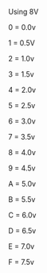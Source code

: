 Using 8V

0 = 0.0v

1 = 0.5V

2 = 1.0v

3 = 1.5v

4 = 2.0v

5 = 2.5v

6 = 3.0v

7 = 3.5v

8 = 4.0v

9 = 4.5v

A = 5.0v

B = 5.5v

C = 6.0v

D = 6.5v

E = 7.0v

F = 7.5v
